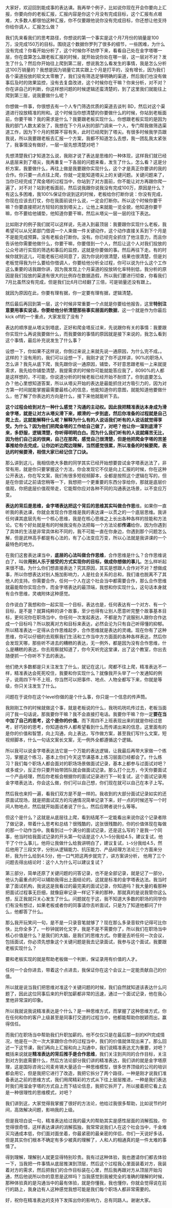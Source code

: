 大家好，欢迎回到能成事的表达课。我再举个例子，比如说你现在开会你要向上汇报，你要向你的老板汇报，汇报内容是你这个月没有完成目标，这个汇报有点艰难，大多数人都很怕这种汇报，你不仅要跟他说你没有完成目标，你还想让他支持你给你调人，汇报怎么做？

我们先来看我们的思考路径，你想说的第一个事实是这个月7月份的销量是100万，没完成150万的目标。围绕这个数据你罗列了很多的细节，一些困难，为什么没有完成？你看开始分析了，这个时候你不妨停下来，看看自己处在金字塔哪一层，你在盘算怎么跟老板汇报的时候，就开始说你处在哪一层，这一层对不对？发生了什么？然后你开始往上爬到第二层，想说我怎么看发生的事情，我是怎么分析这100万销量的？我想是因为销量它其实跟上个月是打平的，没有增长，因为我们各个渠道投放的软文太零散了，我们没有筛选足够明确的渠道，然后我们也没有做事后及时的效果监控，没有去复盘改进，这个时候你在干嘛？你来分析，对不对？你在讲自己的判断，你这样想问题的时候逻辑还蛮清楚的，到了这里我们就能往上爬到第三层，说我要做什么呢？

你想做一件事，你很想去有一个人专门筛选优质的渠道去谈判 BD，然后对这个渠道进行投放精准的附和。这个时候当你想清楚的你要做什么的时候，你站到老板面前，你要干嘛？我的需求是什么？我要跟老板实现什么，你想跟老板实现的是因为我的部门人数太紧张了，我想在下个月从别的部门调来一个人，专门帮我做筛选渠道工作，因为下个月的预算不容有失，此时已经爬到了塔尖。有很多时候我学员跟我说，所以我要跟老板去汇报一个方案，我都不知道怎么去想，我一团乱我太紧张了，我事情没有做好，一层一层先想清楚对吧？

先想清楚我们才知道怎么说，我刚才说了表达是思维的一种体现，这样我们就已经从底层来到了塔尖，我再重复一下各层的问题来看，发生了什么，怎么看？这是分析方案，我要做什么，再往上做是我要跟你实现什么，这个才是真正你要讲的我的合作。你只要一点点往上爬，你就一定能知道塔尖上的关键问题。关键问题来了，当你已经完成了爬金塔的过程当中，你站到了对方面前，你不能让对方再跟你爬一遍了，对不对？站到老板面前，然后说我跟你说我没有完成100万，原因是什么？有这么多困难，我100%保证你说到这的时候，老板给你打断你说：你没有完成，你现在应该去打仗，你在我面前说什么说，一定会打断你。所以这个时候你要干嘛？你要直接把对方轻轻的放到塔尖上，让他上来就能一览全貌，他知道你要干嘛，你不要给他铺垫，他知道你要干嘛，然后从塔尖一层一层的往下表达。

比如刚才的例子我们就可以这样说，先进入到最顶层：我要跟你实现什么老板，我希望可以从兄弟部门借调一个人来做一件关键动作，这个动作直接关系到下个月是不是能完成预算。没有老板会打断你。没有。你已经完全抓住了他注意力，而且你告诉他你需要他做什么，你要干嘛，你要借到一个人，然后让这个人对我们投放的公众号进行实现的筛选和事后的监控，这就是你要做的事。然后再往下走。有的时候你就到这儿，可能老板已经同意了，因为你说的很清楚，结果也很清楚，但是刘老板觉得我为什么要给你借调人，你要给他分析全过程，你可以说为什么这个工作这么重要的话我跟你讲，因为我发现上个月渠道的投放转化率特别低，我分析的原因是我们投放的渠道有很大的比例存在数据造假，所以我们要进行彻查，你看我们7月比虽然没有完成，但是我们比6月已经翻了三倍，可是销量还没有跟上。

就因为原因在此，你要有理有据，你一定要有理有据，逻辑清楚。

然后最后再回到第一层，这个时候非常重要一个点就是你要给他报告，这里**特别注意要用事实说话，你要给他分析清楚那些事实层面的数据**，这一个就是作为你最后kick off的一个重点，大家发现了没有？

表达的顺序是从塔尖到塔底，正好和爬金塔反过来，先说跟你有关的事情：我要跟你实现什么再说我要做什么，而我要做的事情的原因就是接下来说的，我怎么看到这个事情，最后补充说发生了什么事？

设想一下，你如果不这样说，你倒过来说上来就先说一通原因，为什么完不成。。这样的？没有用的，我们可以设想一下，我刚才说了你不这样讲，90%的职场人怎么讲？我先从底下爬，我先跟你说一通原因，铺垫，不好意思跟老板一上来就提需求，我先给你铺垫清楚，我提需求的时候你可能就能答应我了，8090%的人都是这样想的，不可能，你说道分析的时候老板已经开始不耐烦了。你到底要怎么办？他心里想知道答案，所以从塔尖开始的表达是最能抓住对方吸引力的，因为对方第一时间就能掌握最需要最核心的信息，他能知道你的意图，就能知道他要做什么，他了解了你表达的方向是什么，接下来他就能听下去。

**这个过程会给到对方一种什么感觉？沟通的主动权。因此我把精准表达本身成为滑金字塔，就是让对方从塔尖滑下来，顺滑的一步到底，然后你准备的过程就是自己爬上去，这就能解释什么呢？解释为什么有的人说话我们听有的人说话就觉得享受。为什么？因为他们把爬金塔的工作给自己做了，对吧？他让你一溜到底滑下来，多舒服，逻辑清楚，你听得明明白白。而为什么我们听有的人说就痛苦无比，因为他们自己说的很爽，自己在那爬，感觉自己很清楚，但是他把爬金字塔的苦差事推给你去完成，让你边听边爬边理解，当然感觉很累，所以准备的时候要爬，表达的时候要滑，相信大家已经记住了口诀。**

那么讲到这儿，我相信绝大多数的同学其实已经开始想要尝试金字塔表达法了，非常有用，就是你只要掌握这个方法，你会发现它不仅是向上汇报的时候，你在这种公开表达，你在写文案，我们有很多短视频脚本，全都是按照这个逻辑在写的，但是在你尝试之前请您稍等一下，我想把一个更重要的东西分享给你，那就是底层价值观，你把底层价值观带走，它能帮你应对各种不同的沟通表达场景，以不变应万变。

**表达的背后是思维，金字塔表达把这个背后的思维其实叫做合作思**维。如果你一直听我的表达课，你就会发现合作思维是我的表达课一以贯之的一个底层思维。我讲任何课其底层先有一个核心思维，我是在核心思维之上长出各种各样的技能和方法论。它有个好处就是有的时候我没有办法把每一个方法论都**传递**给你，因为你遇到了具体的生活是非常具体和不同的，我不可能一直在你身边，你遇到那个问题怎么解，但是武林高手都是有心法的，有了心法变应万变，所以心法就是我讲课的一个最特色的地方。

在我们这套表达课当中，**底层的心法叫做合作思维**，合作思维是什么？合作思维说白了，叫做**用别人乐于接受的方式实现你的目标，做成你想做的事儿**。怎么样听起来很不错。为什么你们想直接表达？究其原因，其实是想跟人合作对不对？想做成事，所以你想表达对别人施加影响力，人是社会关系的总和，我们谁也脱离不了其他人的支持。你需要合作，任何一个人在这个社会当中都需要合作，那么合作思维就最能帮你实现合作，而金字塔表达的最顶端，我想和你实现什么，这句话本身就有合作思维，灵魂附体这种感觉。

合作说白了我想和你一起实现一个目标，表达也是，任何表达有一个对方、有一个目标，是不是？就算纯粹的讲个故事，至少也得有让别人愿意听完整个故事基本目标，更何况你在职场当中，你任何一次发起表达，不都是为了说服别人跟你合作达成一个目标吗？所以脱离对方和目标来表达，必然会沦为只有自己听得懂的抑郁。所以精准表达一定得从合作思维起步，合作思维就是表达的灵魂。现在你有了这种思维，你可以仔细的去观察我们生活和工作当中方方面面的各种各样表达，然后你会发现天哪，那些听不进去的糟糕的表达，无一例外，都是因为没有合作思维，什么是糟糕的表达，你去观察就知道了，你今天听完这堂课，出了这个教室，你出去随便抓一个你听不下去的表达。

他们绝大多数都是只关注发生了什么，就记在这儿，爬都不往上爬，精准表达不一样，精准表达会死死咬住，我要和你实现什么？就像我开头举了一个发通知的例子，说周四下午不上班，你当然可以把事件、地点、人物全都写下来，你就是等级，你只关注发生了什么。

问题在于说你在这个level你做的是个什么事，你只是一个信息的传声筒。

我刚刚工作的时候就做这个事，就是老板说的什么，我咣叽咣叽传过去，老板当面问了我一句话说，那我要你干嘛？我不会直接打电话。我要你干嘛？你一定**要在当中加了自己的思考，这个是你的价值**。而下周四不上班表现出来的就是你经过思考，好巧妙的思考，你知道收件人都希望看到什么而传递出来的信息，这里面有的是你的价值和智慧，向上沟通，向上表达，写作做方案，甚至我们写什么文案，短视频脚本，什么一句话文案长文案，无一例外全都遵循这个逻辑。

所以我可以说金字塔表达法它是一个万能的表达逻辑，让我最后再带大家做一个练习，掌握这个练习，基本上你们今天这节课基本上练习层面已经都会了。什么练习？我们每个职场人都会面对的职场场景做面试记录，基本上都参与过面试对吧？或多或少，反正你只要开始带团队就会做面试记录。那么打个比方，今天你要面试一个产品经理，然后你老板会根据你的面试记录进行下一轮复试，这个面试记录用金字塔表达法，你会这么做，你们可以自己想，你们现在就可以自己在本子上写。

然后我也来捋一遍，看我们双方是不是一样的。我收到的大部分面试记录如实的还原面试现场，就是把面试双方的沟通情况简单记录下来，好一点的时候还写一个时间人物地点，然后就开始面试者说了什么，然后应聘者说什么等等。

但这个是什么？这就是从底层往上爬，看到结尾不一定能看出来说你这个记录者除了做记录，带着什么思考和总结？很残酷的，这张很残酷的，你的价值体现在每做的那一个动作当中。我看到过一个满分的面试记录，还是这么写的？是我一个同事，他当时给我面试记录的开头第一句话是这个人1~5分我给4.5，建议复试，他干了个什么事儿，他将让我做什么给我讲明白了，建议复试，`1~5`分我给4.5，然后他用了三段文字，分别从逻辑能力、抗压能力、产品经理方法论三个方面来分析，我为什么给到4.5分，他一口气把这两步就完了，讲方案讲分析， 他用了三个问题去得出结论时：这个人为什么可以建议复试？

第三部分，简单还原了关键问题的问答记录，也不是全部记录，就是记了一部分，他认为最重点的可以辅助我得出上面结论的。这就是标准的金字塔表达法。我当时拿了面试机构，我说这是我看过的最完美的面试记录，你知道吗？我大量的看那种把面试过程事无巨细，就像庭审记录一样记下来的那种，那就真的是说我管你这么想，反正我就只关心发生了什么。问题就在于这，我不知道大多数的职场的同学你们有没有想过，如果老板或者你的同事请你去听面试，只是为了知道他都问了什么，他都答了什么。

那么我开玩笑问一句，是不是一只录音笔就够了？现在那么多录音软件记得可比你快，比你全多了，一秒钟就转化文字，我是不是不需要你了，所以我们在职场当中核心价值是什么？是我们的大脑，是我们的思维方式。你要是去听任何一次会议，包括面试，你必须先想象这个关键问题是我去记录面试，我参与这个面试，我要跟老板实现什么？

要和老板实现的就是帮助老板做一个判断，保证录用有价值的人才。

任何一个会你进去，带着这个点进去，我保证你在这个会议上一定能贡献自己的价值。

所以就是说当我们把思维对准这个关键问题的时候，我们自然就知道该表达什么问题了，因此这位同事后来的升职加薪都非常的迅速，通过一个面试记录，他在我心里他非常深的印象。

所以我就说我说精准表达是个什么？是一种思维方式，而掌握了这种思维方式，你在任何和你的客户上级甚至是同事打交道的过程当中，他都能帮助你脱颖而出，赢得信任。

而我们在职场当中帮助我们升职加薪的。他不仅仅只是在最后那一刻的KPI完成情况，他是在一次一次大家跟你合作的过程当中，我们的价值就体现出来了。那么回述一下这节课，我们再向上汇报和向上沟通中，我们说精准表达尤为重要，对吧？概括来说就是**精准表达的背后推手是合作思维**，我们关注到共同的合作目标，关注到对方到底需要什么，然后方法论部分我们讲的精准表达，我们讲的就是金字塔原理，这是国际咨询公司麦肯锡大量适合一种思维模型，很多世界顶级的公司的培训都会用它，但是我把它进行了改造，我把它拆分了两个路径，一种是刚才说我们准备表达之前的思维方式，我们用爬精彩的方式从下往上层层推进，一种是我们表达时我们用溜金字塔的方式自上而下结论信息，我把它拆开了，所以接着把它看上去是一种很理性的思维模式，对吧？

我们讲到这，大家觉得我掌握了很好的方法论，他给过我很多帮助，比如说节约时间，高效解决问题，影响我的上级。

但是我坦白说一句，精准表达给过我的最大的帮助其实是感性层面的消解孤独，你觉得很奇怪，这样表达课讲的消解孤独，我常常说我们人在这个社会当中，千金难买沟通成本低，你们面对面坐着，你最紧密的最亲密的伴侣，你们一天说好多话，但是其实你们根本不确定有多少被真的理解了，人和人的相通真的是一件太难的事情了。

得到理解，理解别人就更显得特别珍贵。我有过这种体验，我也邀请你们都去体验一下，当我把一件事情从底层推演到顶层，然后这个过程我心里面装着对方，我装着对方的需求，然后把我们的合作目标装在心里，然后我再跟对方从顶层开始沟通，然后他说所以你的意思是这样吗？当我感觉到我被完全的准确的理解的时候，那种体验真的是沟通当中的最有体验，就是你懂我，我也懂你，你就会觉得说在前行的路上，我身边有人这种感觉我想可能是我们每个职场人都非常需要的。

好，祝你在精准表达的支持下发挥出你的影响力，总有同路人。谢谢大家。

